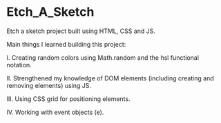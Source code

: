# Etch_A_Sketch

Etch a sketch project built using HTML, CSS and JS.

Main things I learned building this project:

I. Creating random colors using Math.random and the hsl functional notation.

II. Strengthened my knowledge of DOM elements (including creating and removing elements) using JS.

III. Using CSS grid for positioning elements.

IV. Working with event objects (e).
